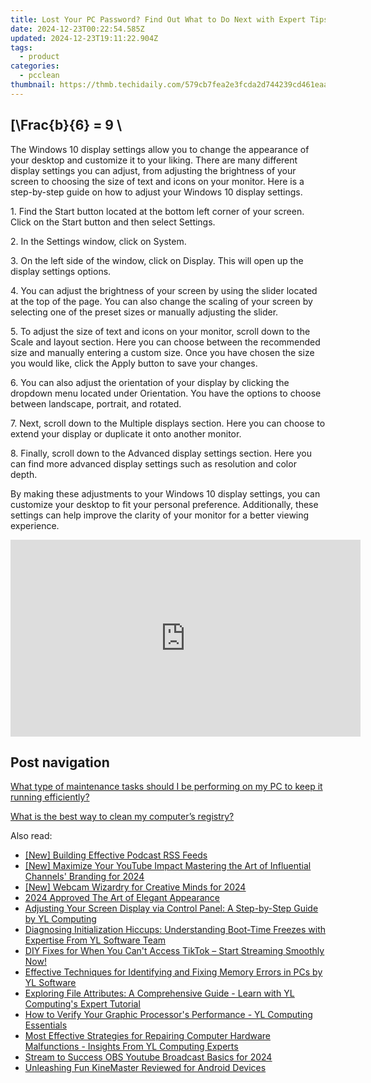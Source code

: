 ```yaml
---
title: Lost Your PC Password? Find Out What to Do Next with Expert Tips From YL Software
date: 2024-12-23T00:22:54.585Z
updated: 2024-12-23T19:11:22.904Z
tags:
  - product
categories:
  - pcclean
thumbnail: https://thmb.techidaily.com/579cb7fea2e3fcda2d744239cd461eaad31f6bb8cae52b9dfe0e180c13eb7675.jpg
---
```


## \[\Frac{b}{6} = 9 \

The Windows 10 display settings allow you to change the appearance of your desktop and customize it to your liking. There are many different display settings you can adjust, from adjusting the brightness of your screen to choosing the size of text and icons on your monitor. Here is a step-by-step guide on how to adjust your Windows 10 display settings. 

1\. Find the Start button located at the bottom left corner of your screen. Click on the Start button and then select Settings.

2\. In the Settings window, click on System.

3\. On the left side of the window, click on Display. This will open up the display settings options. 

4\. You can adjust the brightness of your screen by using the slider located at the top of the page. You can also change the scaling of your screen by selecting one of the preset sizes or manually adjusting the slider.

5\. To adjust the size of text and icons on your monitor, scroll down to the Scale and layout section. Here you can choose between the recommended size and manually entering a custom size. Once you have chosen the size you would like, click the Apply button to save your changes.

6\. You can also adjust the orientation of your display by clicking the dropdown menu located under Orientation. You have the options to choose between landscape, portrait, and rotated.

7\. Next, scroll down to the Multiple displays section. Here you can choose to extend your display or duplicate it onto another monitor.

8\. Finally, scroll down to the Advanced display settings section. Here you can find more advanced display settings such as resolution and color depth. 

By making these adjustments to your Windows 10 display settings, you can customize your desktop to fit your personal preference. Additionally, these settings can help improve the clarity of your monitor for a better viewing experience.

<!-- affiliate ads begin -->
<iframe width="560" height="315" src="https://www.youtube.com/embed/rBnnLFJbvr4?si=LlHYrYlOBp7NLMec" title="YouTube video player" frameborder="0" allow="accelerometer; autoplay; clipboard-write; encrypted-media; gyroscope; picture-in-picture; web-share" referrerpolicy="strict-origin-when-cross-origin" allowfullscreen></iframe>
<!-- affiliate ads end -->

## Post navigation

[What type of maintenance tasks should I be performing on my PC to keep it running efficiently?](https://tools.techidaily.com/pcclean/products/)

[What is the best way to clean my computer’s registry?](https://tools.techidaily.com/pcclean/products/)

<ins class="adsbygoogle"
     style="display:block"
     data-ad-format="autorelaxed"
     data-ad-client="ca-pub-7571918770474297"
     data-ad-slot="1223367746"></ins>

<ins class="adsbygoogle"
     style="display:block"
     data-ad-client="ca-pub-7571918770474297"
     data-ad-slot="8358498916"
     data-ad-format="auto"
     data-full-width-responsive="true"></ins>

<span class="atpl-alsoreadstyle">Also read:</span>
<div><ul>
<li><a href="https://fox-blue.techidaily.com/new-building-effective-podcast-rss-feeds/"><u>[New] Building Effective Podcast RSS Feeds</u></a></li>
<li><a href="https://youtube-docs.techidaily.com/aximize-your-youtube-impact-mastering-the-art-of-influential-channels-branding-for-2024/"><u>[New] Maximize Your YouTube Impact Mastering the Art of Influential Channels' Branding for 2024</u></a></li>
<li><a href="https://desktop-recording.techidaily.com/new-webcam-wizardry-for-creative-minds-for-2024/"><u>[New] Webcam Wizardry for Creative Minds for 2024</u></a></li>
<li><a href="https://fox-friendly.techidaily.com/2024-approved-the-art-of-elegant-appearance/"><u>2024 Approved The Art of Elegant Appearance</u></a></li>
<li><a href="https://discover-fantastic.techidaily.com/adjusting-your-screen-display-via-control-panel-a-step-by-step-guide-by-yl-computing/"><u>Adjusting Your Screen Display via Control Panel: A Step-by-Step Guide by YL Computing</u></a></li>
<li><a href="https://discover-fantastic.techidaily.com/diagnosing-initialization-hiccups-understanding-boot-time-freezes-with-expertise-from-yl-software-team/"><u>Diagnosing Initialization Hiccups: Understanding Boot-Time Freezes with Expertise From YL Software Team</u></a></li>
<li><a href="https://techno-recovery.techidaily.com/diy-fixes-for-when-you-cant-access-tiktok-start-streaming-smoothly-now/"><u>DIY Fixes for When You Can't Access TikTok – Start Streaming Smoothly Now!</u></a></li>
<li><a href="https://discover-fantastic.techidaily.com/effective-techniques-for-identifying-and-fixing-memory-errors-in-pcs-by-yl-software/"><u>Effective Techniques for Identifying and Fixing Memory Errors in PCs by YL Software</u></a></li>
<li><a href="https://discover-fantastic.techidaily.com/exploring-file-attributes-a-comprehensive-guide-learn-with-yl-computings-expert-tutorial/"><u>Exploring File Attributes: A Comprehensive Guide - Learn with YL Computing's Expert Tutorial</u></a></li>
<li><a href="https://discover-fantastic.techidaily.com/how-to-verify-your-graphic-processors-performance-yl-computing-essentials/"><u>How to Verify Your Graphic Processor's Performance - YL Computing Essentials</u></a></li>
<li><a href="https://discover-fantastic.techidaily.com/most-effective-strategies-for-repairing-computer-hardware-malfunctions-insights-from-yl-computing-experts/"><u>Most Effective Strategies for Repairing Computer Hardware Malfunctions - Insights From YL Computing Experts</u></a></li>
<li><a href="https://facebook-video-footage.techidaily.com/stream-to-success-obs-youtube-broadcast-basics-for-2024/"><u>Stream to Success OBS Youtube Broadcast Basics for 2024</u></a></li>
<li><a href="https://fox-cloud.techidaily.com/unleashing-fun-kinemaster-reviewed-for-android-devices/"><u>Unleashing Fun KineMaster Reviewed for Android Devices</u></a></li>
</ul></div>

